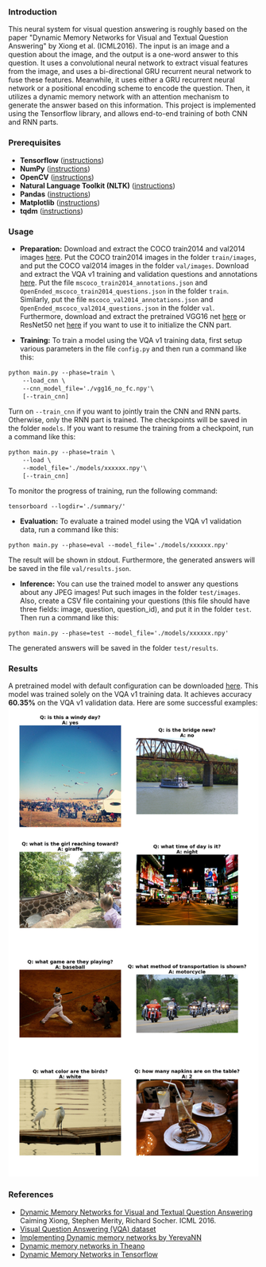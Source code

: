 ### Introduction
This neural system for visual question answering is roughly based on the paper "Dynamic Memory Networks for Visual and Textual Question Answering" by Xiong et al. (ICML2016). The input is an image and a question about the image, and the output is a one-word answer to this question. It uses a convolutional neural network to extract visual features from the image, and uses a bi-directional GRU recurrent neural network to fuse these features. Meanwhile, it uses either a GRU recurrent neural network or a positional encoding scheme to encode the question. Then, it utilizes a dynamic memory network with an attention mechanism to generate the answer based on this information. This project is implemented using the Tensorflow library, and allows end-to-end training of both CNN and RNN parts.

### Prerequisites
* **Tensorflow** ([instructions](https://www.tensorflow.org/install/))
* **NumPy** ([instructions](https://scipy.org/install.html))
* **OpenCV** ([instructions](https://pypi.python.org/pypi/opencv-python))
* **Natural Language Toolkit (NLTK)** ([instructions](http://www.nltk.org/install.html))
* **Pandas** ([instructions](https://scipy.org/install.html))
* **Matplotlib** ([instructions](https://scipy.org/install.html))
* **tqdm** ([instructions](https://pypi.python.org/pypi/tqdm))

### Usage
* **Preparation:** Download and extract the COCO train2014 and val2014 images  [here](http://cocodataset.org/#download). Put the COCO train2014 images in the folder `train/images`, and put the COCO val2014 images in the folder `val/images`. Download and extract the VQA v1 training and validation questions and annotations [here](http://www.visualqa.org/vqa_v1_download.html). Put the file `mscoco_train2014_annotations.json` and `OpenEnded_mscoco_train2014_questions.json` in the folder
`train`. Similarly, put the file `mscoco_val2014_annotations.json` and `OpenEnded_mscoco_val2014_questions.json` in the folder
`val`. Furthermore, download and extract the pretrained VGG16 net [here](https://app.box.com/s/idt5khauxsamcg3y69jz13w6sc6122ph) or ResNet50 net [here](https://app.box.com/s/17vthb1zl0zeh340m4gaw0luuf2vscne) if you want to use it to initialize the CNN part.

* **Training:**
To train a model using the VQA v1 training data, first setup various parameters in the file `config.py` and then run a command like this:
```shell
python main.py --phase=train \
    --load_cnn \
    --cnn_model_file='./vgg16_no_fc.npy'\
    [--train_cnn]    
```
Turn on `--train_cnn` if you want to jointly train the CNN and RNN parts. Otherwise, only the RNN part is trained. The checkpoints will be saved in the folder `models`. If you want to resume the training from a checkpoint, run a command like this:
```shell
python main.py --phase=train \
    --load \
    --model_file='./models/xxxxxx.npy'\
    [--train_cnn]
```
To monitor the progress of training, run the following command:
```shell
tensorboard --logdir='./summary/'
```

* **Evaluation:**
To evaluate a trained model using the VQA v1 validation data, run a command like this:
```shell
python main.py --phase=eval --model_file='./models/xxxxxx.npy'
```
The result will be shown in stdout. Furthermore, the generated answers will be saved in the file `val/results.json`.

* **Inference:**
You can use the trained model to answer any questions about any JPEG images! Put such images in the folder `test/images`. Also, create a CSV file containing your questions (this file should have three fields: image, question, question_id), and put it in the folder `test`. Then run a command like this:
```shell
python main.py --phase=test --model_file='./models/xxxxxx.npy'
```
The generated answers will be saved in the folder `test/results`.

### Results
A pretrained model with default configuration can be downloaded [here](https://app.box.com/s/jin3mfwnqblqiozits0xjihc1vqjvb34). This model was trained solely on the VQA v1 training data. It achieves accuracy **60.35%** on the VQA v1 validation data. Here are some successful examples:
![examples](examples/examples.jpg)

### References
* [Dynamic Memory Networks for Visual and Textual Question Answering](https://arxiv.org/abs/1603.01417) Caiming Xiong, Stephen Merity, Richard Socher. ICML 2016.
* [Visual Question Answering (VQA) dataset](http://visualqa.org/)
* [Implementing Dynamic memory networks by YerevaNN](https://yerevann.github.io/2016/02/05/implementing-dynamic-memory-networks/)
* [Dynamic memory networks in Theano](https://github.com/YerevaNN/Dynamic-memory-networks-in-Theano)
* [Dynamic Memory Networks in Tensorflow](https://github.com/therne/dmn-tensorflow)
